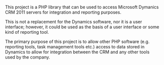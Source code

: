 This project is a PHP library that can be used to access Microsoft Dymanics CRM 2011 servers for integration and reporting purposes.

This is not a replacement for the Dynamics software, nor it is a user interface; however, it could be used as the basis of a user interface or some kind of reporting tool.

The primary purpose of this project is to allow other PHP software (e.g. reporting tools, task management tools etc.) access to data stored in Dynamics to allow for integration between the CRM and any other tools used by the company.

